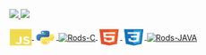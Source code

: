 <div>
    <a href="https://github.com/rodrigofnobrega">
    <img height="180em" weight="180em" src="https://github-readme-stats.vercel.app/api?username=rodrigofnobrega&bg_color=30,ff0099,493240&title_color=fff&text_color=fff&count_private=true"/>  
    <img height="180em" weight="180em" src="https://github-readme-stats.vercel.app/api/top-langs/?username=rodrigofnobrega&bg_color=30,ff0099,493240&title_color=fff&text_color=fff&layout=compact&count_private=true"/>
</div>


<div style="display: inline_block"><br>
    <img align="center" alt="Rods-Js" height="30" width="40" src="https://raw.githubusercontent.com/devicons/devicon/master/icons/javascript/javascript-plain.svg">
    <img align="center" alt="Rods-Python" height="30" width="40" src="https://raw.githubusercontent.com/devicons/devicon/master/icons/python/python-original.svg">
    <img align="center" alt="Rods-C" height="30" width="40" src="https://cdn.jsdelivr.net/gh/devicons/devicon/icons/c/c-original.svg">
    <img align="center" alt="Rods-HTML" height="30" width="40" src="https://raw.githubusercontent.com/devicons/devicon/master/icons/html5/html5-original.svg">
    <img align="center" alt="Rods-CSS" height="30" width="40" src="https://raw.githubusercontent.com/devicons/devicon/master/icons/css3/css3-original.svg">
    <img align="center" alt="Rods-JAVA" height="30" width="40" src="https://cdn.jsdelivr.net/gh/devicons/devicon/icons/java/java-original.svg">       
</div>

          
